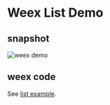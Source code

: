 Weex List Demo
===============

## snapshot
![weex
demo](http://gtms01.alicdn.com/tps/i1/TB1U.vZMpXXXXakXXXXfoKlVpXX-278-474.gif)

## weex code

See [list
example](https://github.com/alibaba/weex/tree/master/examples/listDemo.we).
